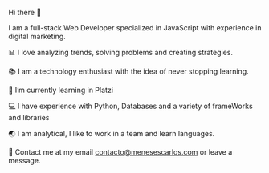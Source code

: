 Hi there 👋

I am a full-stack Web Developer specialized in JavaScript with experience in digital marketing.

📊 I love analyzing trends, solving problems and creating strategies.

📚 I am a technology enthusiast with the idea of ​​never stopping learning.

🌱 I’m currently learning in Platzi

💻 I have experience with Python, Databases and a variety of frameWorks and libraries

🌏 I am analytical, I like to work in a team and learn languages.

📲 Contact me at my email contacto@menesescarlos.com or leave a message.
